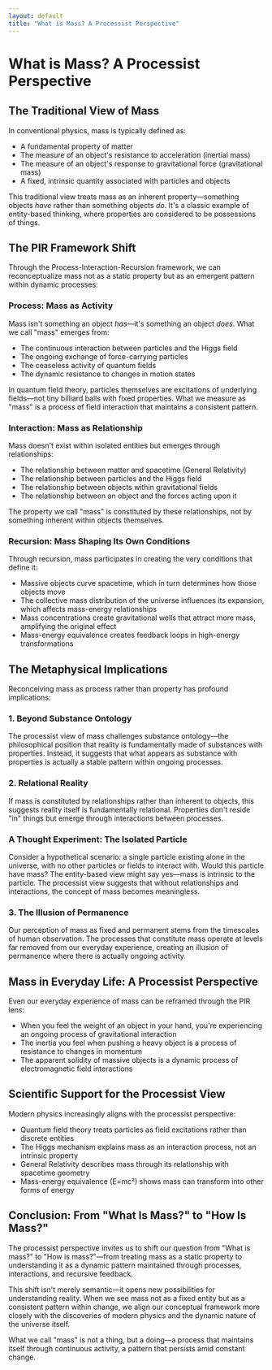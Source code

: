 ```yaml
---
layout: default
title: "What is Mass? A Processist Perspective"
---
```


# What is Mass? A Processist Perspective

## The Traditional View of Mass

In conventional physics, mass is typically defined as:
- A fundamental property of matter
- The measure of an object's resistance to acceleration (inertial mass)
- The measure of an object's response to gravitational force (gravitational mass)
- A fixed, intrinsic quantity associated with particles and objects

This traditional view treats mass as an inherent property—something objects *have* rather than something objects *do*. It's a classic example of entity-based thinking, where properties are considered to be possessions of things.

## The PIR Framework Shift

Through the Process-Interaction-Recursion framework, we can reconceptualize mass not as a static property but as an emergent pattern within dynamic processes:

### Process: Mass as Activity

Mass isn't something an object *has*—it's something an object *does*. What we call "mass" emerges from:

- The continuous interaction between particles and the Higgs field
- The ongoing exchange of force-carrying particles
- The ceaseless activity of quantum fields
- The dynamic resistance to changes in motion states

In quantum field theory, particles themselves are excitations of underlying fields—not tiny billiard balls with fixed properties. What we measure as "mass" is a process of field interaction that maintains a consistent pattern.

### Interaction: Mass as Relationship

Mass doesn't exist within isolated entities but emerges through relationships:

- The relationship between matter and spacetime (General Relativity)
- The relationship between particles and the Higgs field
- The relationship between objects within gravitational fields
- The relationship between an object and the forces acting upon it

The property we call "mass" is constituted by these relationships, not by something inherent within objects themselves.

### Recursion: Mass Shaping Its Own Conditions

Through recursion, mass participates in creating the very conditions that define it:

- Massive objects curve spacetime, which in turn determines how those objects move
- The collective mass distribution of the universe influences its expansion, which affects mass-energy relationships
- Mass concentrations create gravitational wells that attract more mass, amplifying the original effect
- Mass-energy equivalence creates feedback loops in high-energy transformations

## The Metaphysical Implications

Reconceiving mass as process rather than property has profound implications:

### 1. Beyond Substance Ontology

The processist view of mass challenges substance ontology—the philosophical position that reality is fundamentally made of substances with properties. Instead, it suggests that what appears as substance with properties is actually a stable pattern within ongoing processes.

### 2. Relational Reality

If mass is constituted by relationships rather than inherent to objects, this suggests reality itself is fundamentally relational. Properties don't reside "in" things but emerge through interactions between processes.

### A Thought Experiment: The Isolated Particle

Consider a hypothetical scenario: a single particle existing alone in the universe, with no other particles or fields to interact with. Would this particle have mass? The entity-based view might say yes—mass is intrinsic to the particle. The processist view suggests that without relationships and interactions, the concept of mass becomes meaningless.

### 3. The Illusion of Permanence

Our perception of mass as fixed and permanent stems from the timescales of human observation. The processes that constitute mass operate at levels far removed from our everyday experience, creating an illusion of permanence where there is actually ongoing activity.

## Mass in Everyday Life: A Processist Perspective

Even our everyday experience of mass can be reframed through the PIR lens:

- When you feel the weight of an object in your hand, you're experiencing an ongoing process of gravitational interaction
- The inertia you feel when pushing a heavy object is a process of resistance to changes in momentum
- The apparent solidity of massive objects is a dynamic process of electromagnetic field interactions

## Scientific Support for the Processist View

Modern physics increasingly aligns with the processist perspective:

- Quantum field theory treats particles as field excitations rather than discrete entities
- The Higgs mechanism explains mass as an interaction process, not an intrinsic property
- General Relativity describes mass through its relationship with spacetime geometry
- Mass-energy equivalence (E=mc²) shows mass can transform into other forms of energy

## Conclusion: From "What Is Mass?" to "How Is Mass?"

The processist perspective invites us to shift our question from "What is mass?" to "How is mass?"—from treating mass as a static property to understanding it as a dynamic pattern maintained through processes, interactions, and recursive feedback.

This shift isn't merely semantic—it opens new possibilities for understanding reality. When we see mass not as a fixed entity but as a consistent pattern within change, we align our conceptual framework more closely with the discoveries of modern physics and the dynamic nature of the universe itself.

What we call "mass" is not a thing, but a doing—a process that maintains itself through continuous activity, a pattern that persists amid constant change.
